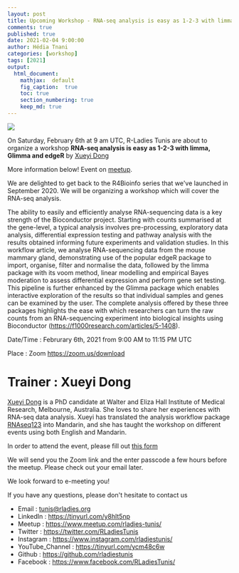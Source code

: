 ```yaml
---
layout: post
title: Upcoming Workshop - RNA-seq analysis is easy as 1-2-3 with limma, Glimma and edgeR
comments: true
published: true
date: 2021-02-04 9:00:00
author: Hédia Tnani
categories: [workshop]
tags: [2021]
output:
  html_document:
    mathjax:  default
    fig_caption:  true
    toc: true
    section_numbering: true
    keep_md: true
---
```


<img src="/foundation/images/fulls/2021/workshops/edger.jpeg" class="fit image">

On Saturday, February 6th at 9 am UTC, R-Ladies Tunis are about to organize a workshop **RNA-seq analysis is easy as 1-2-3 with limma, Glimma and edgeR** by [Xueyi Dong](https://github.com/XueyiDong)

More information below! Event on [meetup](https://www.meetup.com/rladies-tunis/events/276066018).

We are delighted to get back to the R4Bioinfo series that we've launched in September 2020. We will be organizing a workshop which will cover the RNA-seq analysis.

The ability to easily and efficiently analyse RNA-sequencing data is a key strength of the Bioconductor project. Starting with counts summarised at the gene-level, a typical analysis involves pre-processing, exploratory data analysis, differential expression testing and pathway analysis with the results obtained informing future experiments and validation studies. In this workflow article, we analyse RNA-sequencing data from the mouse mammary gland, demonstrating use of the popular edgeR package to import, organise, filter and normalise the data, followed by the limma package with its voom method, linear modelling and empirical Bayes moderation to assess differential expression and perform gene set testing. This pipeline is further enhanced by the Glimma package which enables interactive exploration of the results so that individual samples and genes can be examined by the user. The complete analysis offered by these three packages highlights the ease with which researchers can turn the raw counts from an RNA-sequencing experiment into biological insights using Bioconductor (https://f1000research.com/articles/5-1408).

Date/Time : Februrary 6th, 2021 from 9:00 AM to 11:15 PM UTC

Place : Zoom https://zoom.us/download

# Trainer : Xueyi Dong

[Xueyi Dong](https://github.com/XueyiDong) is a PhD candidate at Walter and Eliza Hall Institute of Medical Research, Melbourne, Australia. She loves to share her experiences with RNA-seq data analysis. Xueyi has translated the analysis workflow package [RNAseq123](https://bioconductor.org/packages/release/workflows/html/RNAseq123.html) into Mandarin, and she has taught the workshop on different events using both English and Mandarin.

In order to attend the event, please fill out [this form](https://tinyurl.com/y6s3xt9p)

We will send you the Zoom link and the enter passcode a few hours before the meetup. Please check out your email later.

We look forward to e-meeting you!

If you have any questions, please don't hesitate to contact us

-  Email : tunis@rladies.org
-  LinkedIn : https://tinyurl.com/y8hlt5np
-  Meetup : https://www.meetup.com/rladies-tunis/
-  Twitter : https://twitter.com/RLadiesTunis
-  Instagram : https://www.instagram.com/rladiestunis/
-  YouTube_Channel : https://tinyurl.com/ycm48c6w
-  Github : https://github.com/rladiestunis
-  Facebook : https://www.facebook.com/RLadiesTunis/